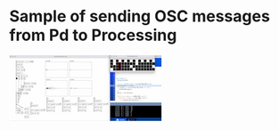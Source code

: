 # Sample of sending OSC messages from Pd to Processing

![ex3gif](https://raw.githubusercontent.com/enkatsu/pd-p5-session/master/slide/images/ex-3/result.gif?token=GHSAT0AAAAAABOAKTNKKGPTZT36QU5BNFOEYVURGSQ)

